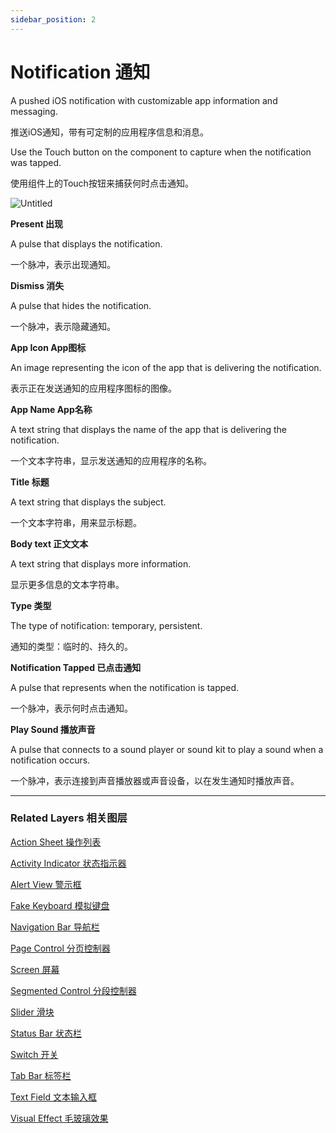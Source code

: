 ```yaml
---
sidebar_position: 2
---
```


# Notification 通知

A pushed iOS notification with customizable app information and messaging.

推送iOS通知，带有可定制的应用程序信息和消息。

Use the Touch button on the component to capture when the notification was tapped.

使用组件上的Touch按钮来捕获何时点击通知。

![Untitled](https://s3.us-west-2.amazonaws.com/secure.notion-static.com/94ee452e-55b0-4936-984b-33244223f273/Untitled.png?X-Amz-Algorithm=AWS4-HMAC-SHA256&X-Amz-Content-Sha256=UNSIGNED-PAYLOAD&X-Amz-Credential=AKIAT73L2G45EIPT3X45%2F20220602%2Fus-west-2%2Fs3%2Faws4_request&X-Amz-Date=20220602T190648Z&X-Amz-Expires=86400&X-Amz-Signature=72d712c554edbc5e5e9599831d49ef711a8185bda06ac57495a4ba8da240c77c&X-Amz-SignedHeaders=host&response-content-disposition=filename%20%3D%22Untitled.png%22&x-id=GetObject)

**Present 出现**

A pulse that displays the notification.

一个脉冲，表示出现通知。

**Dismiss 消失**

A pulse that hides the notification.

一个脉冲，表示隐藏通知。

**App Icon App图标**

An image representing the icon of the app that is delivering the notification.

表示正在发送通知的应用程序图标的图像。

**App Name App名称**

A text string that displays the name of the app that is delivering the notification.

一个文本字符串，显示发送通知的应用程序的名称。

**Title 标题**

A text string that displays the subject.

一个文本字符串，用来显示标题。

**Body text 正文文本**

A text string that displays more information.

显示更多信息的文本字符串。

**Type 类型**

The type of notification: temporary, persistent.

通知的类型：临时的、持久的。

**Notification Tapped 已点击通知**

A pulse that represents when the notification is tapped.

一个脉冲，表示何时点击通知。

**Play Sound 播放声音**

A pulse that connects to a sound player or sound kit to play a sound when a notification occurs.

一个脉冲，表示连接到声音播放器或声音设备，以在发生通知时播放声音。

------

### Related Layers 相关图层

[Action Sheet 操作列表](https://www.notion.so/Action-Sheet-925afa64e9fa42a5b2a9374fb41f8dbc)

[Activity Indicator 状态指示器](https://www.notion.so/Activity-Indicator-98b85e24705347b1bc147511e19aca54)

[Alert View 警示框](https://www.notion.so/Alert-View-a05a8e1476e543919ccf453585ce8850)

[Fake Keyboard 模拟键盘](https://www.notion.so/Fake-Keyboard-bf839e8038924161b2ca5b401ebc6faf)

[Navigation Bar 导航栏](https://www.notion.so/Navigation-Bar-2465c6dafddd4a6baeef32d390b015d3)

[Page Control 分页控制器](https://www.notion.so/Page-Control-b89791a9a0334256b622a5afacfe80ca)

[Screen 屏幕](https://www.notion.so/Screen-4c35850047fb4f6db41a03ffa66007a4)

[Segmented Control 分段控制器](https://www.notion.so/Segmented-Control-b1867e80759140748500b210f18f90e5)

[Slider 滑块](https://www.notion.so/Slider-db6e484091084d90a58cba409bb59e9a)

[Status Bar 状态栏](https://www.notion.so/Status-Bar-5aec10025d1b402f83d61811505d89c0)

[Switch 开关](https://www.notion.so/Switch-8e35180bcd1747a282e0b12af1095015)

[Tab Bar 标签栏](https://www.notion.so/Tab-Bar-12b5f2f77b1a42688677f942a9f1a2e7)

[Text Field 文本输入框](https://www.notion.so/Text-Field-35f7f23e5f714582ab1c7d7af511281b)

[Visual Effect 毛玻璃效果](https://www.notion.so/Visual-Effect-4df6115644d141dab240ae1a8f882c66)
